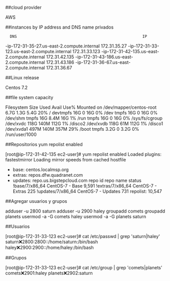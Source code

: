 ##cloud provider

AWS

##instances by IP address and DNS name privados

	  DNS														IP
-ip-172-31-35-27.us-east-2.compute.internal			  172.31.35.27
-ip-172-31-33-123.us-east-2.compute.internal			172.31.33.123
-ip-172-31-42-135.us-east-2.compute.internal			172.31.42.135
-ip-172-31-43-186.us-east-2.compute.internal			172.31.43.186
-ip-172-31-36-67.us-east-2.compute.internal			  172.31.36.67

##Linux release

Centos 7.2

##file system capacity

Filesystem               Size  Used Avail Use% Mounted on
/dev/mapper/centos-root  6.7G  1.3G  5.4G  20% /
devtmpfs                  16G     0   16G   0% /dev
tmpfs                     16G     0   16G   0% /dev/shm
tmpfs                     16G  8.4M   16G   1% /run
tmpfs                     16G     0   16G   0% /sys/fs/cgroup
/dev/xvdc                118G  140M  112G   1% /disco2
/dev/xvdb                118G   61M  112G   1% /disco1
/dev/xvda1               497M  140M  357M  29% /boot
tmpfs                    3.2G     0  3.2G   0% /run/user/1000

##Repositorios yum repolist enabled

[root@ip-172-31-42-135 ec2-user]# yum repolist enabled
Loaded plugins: fastestmirror
Loading mirror speeds from cached hostfile
 * base: centos.localmsp.org
 * extras: repos.dfw.quadranet.com
 * updates: repo.us.bigstepcloud.com
repo id                                                       repo name                                                      status
!base/7/x86_64                                                CentOS-7 - Base                                                9,591
!extras/7/x86_64                                              CentOS-7 - Extras                                                225
!updates/7/x86_64                                             CentOS-7 - Updates                                               731
repolist: 10,547


##Agregar usuarios y grupos 

adduser -u 2800 saturn
adduser -u 2900 haley
groupadd comets
groupadd planets
usermod -a -G comets haley
usermod -a -G planets saturn

##Usuarios

[root@ip-172-31-33-123 ec2-user]# cat /etc/passwd | grep 'saturn\|haley'
saturn:x:2800:2800::/home/saturn:/bin/bash
haley:x:2900:2900::/home/haley:/bin/bash

##Grupos

[root@ip-172-31-33-123 ec2-user]# cat /etc/group | grep 'comets\|planets'
comets:x:2901:haley
planets:x:2902:saturn







